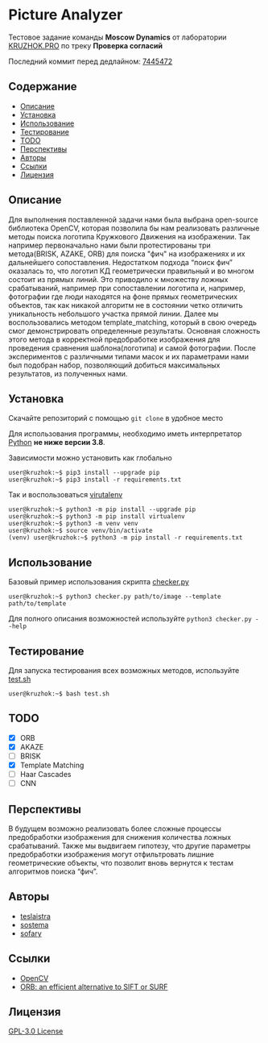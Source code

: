 # Picture Analyzer 
Тестовое задание команды **Moscow Dynamics** от лаборатории [KRUZHOK.PRO](https://KRUZHOK.PRO) по треку **Проверка согласий**

Последний коммит перед дедлайном: 
[7445472](https://github.com/teslaistra/kruzhok_picture_analyzer/commit/7445472b9432539768f1b1a8b9afea92014af272)

## Содержание
* [Описание](#описание)
* [Установка](#установка)
* [Использование](#использование)
* [Тестирование](#тестирование)
* [TODO](#todo)
* [Перспективы](#перспективы)
* [Авторы](#авторы)
* [Ссылки](#ссылки)
* [Лицензия](#лицензия)

## Описание
Для выполнения поставленной задачи нами была выбрана open-source библиотека OpenCV, которая позволила бы нам реализовать различные методы поиска логотипа Кружкового Движения на изображении. Так например первоначально нами были протестированы три метода(BRISK, AZAKE, ORB) для поиска "фич" на изображениях и их дальнейшего сопоставления. Недостатком подхода “поиск фич” оказалась то, что логотип КД геометрически правильный и во многом состоит из прямых линий. Это приводило к множеству ложных срабатываний, например при сопоставлении логотипа и, например, фотографии где люди находятся на фоне прямых геометрических объектов, так как никакой алгоритм не в состоянии четко отличить уникальность небольшого участка прямой линии. 
Далее мы воспользовались методом template_matching, который в свою очередь смог демонстрировать определенные результаты. Основная сложность этого метода в корректной предобработке изображения для проведения сравнения шаблона(логотипа) и самой фотографии. После экспериментов с различными типами масок и их параметрами нами был подобран набор, позволяющий добиться максимальных результатов, из полученных нами. 


## Установка
Скачайте репозиторий с помощью `git clone` в удобное место

Для использования программы, необходимо иметь интерпретатор 
[Python](https://www.python.org) **не ниже версии 3.8**.

Зависимости можно установить как глобально
```console
user@kruzhok:~$ pip3 install --upgrade pip
user@kruzhok:~$ pip3 install -r requirements.txt
```

Так и воспользоваться [virutalenv](https://virtualenv.pypa.io/en/latest/)
```console
user@kruzhok:~$ python3 -m pip install --upgrade pip
user@kruzhok:~$ python3 -m pip install virtualenv
user@kruzhok:~$ python3 -m venv venv
user@kruzhok:~$ source venv/bin/activate
(venv) user@kruzhok:~$ python3 -m pip install -r requirements.txt
```

## Использование
Базовый пример использования скрипта [checker.py](checker.py)
```console
user@kruzhok:~$ python3 checker.py path/to/image --template path/to/template
```
Для полного описания возможностей используйте `python3 checker.py --help`

## Тестирование
Для запуска тестирования всех возможных методов, используйте [test.sh](test.sh)
```console
user@kruzhok:~$ bash test.sh
```

## TODO
- [x] ORB
- [x] AKAZE
- [ ] BRISK
- [x] Template Matching
- [ ] Haar Cascades
- [ ] CNN

## Перспективы
В будущем возможно реализовать более сложные процессы предобработки изображения для снижения количества ложных срабатываний. Также мы выдвигаем гипотезу, что другие параметры предобработки изображения могут отфильтровать лишние геометрические объекты, что позволит вновь вернутся к тестам алгоритмов поиска “фич”.

## Авторы
- [teslaistra](https://github.com/teslaistra)
- [sostema](https://github.com/sostema)
- [sofary](https://github.com/sofary)
  
## Ссылки
  - [OpenCV](https://opencv.org)
  - [ORB: an efficient alternative to SIFT or SURF](http://www.willowgarage.com/sites/default/files/orb_final.pdf)
  

## Лицензия
[GPL-3.0 License](LICENSE)
